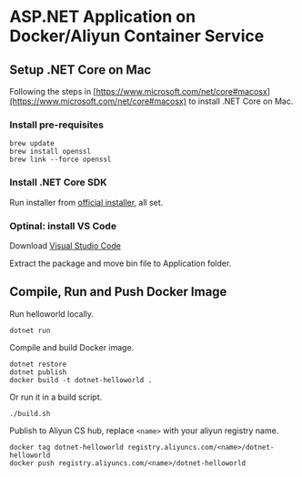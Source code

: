 # ASP.NET Application on Docker/Aliyun Container Service

## Setup .NET Core on Mac

Following the steps in [https://www.microsoft.com/net/core#macosx](https://www.microsoft.com/net/core#macosx) to install .NET Core on Mac.


### Install pre-requisites
```
brew update
brew install openssl
brew link --force openssl
```

### Install .NET Core SDK

Run installer from [official installer](https://go.microsoft.com/fwlink/?LinkID=809124), all set.

### Optinal: install VS Code

Download [Visual Studio Code](https://code.visualstudio.com/Download)

Extract the package and move bin file to Application folder.

## Compile, Run and Push Docker Image

Run helloworld locally.

```
dotnet run
```

Compile and build Docker image.

```
dotnet restore
dotnet publish
docker build -t dotnet-helloworld .
```
Or run it in a build script.

```
./build.sh
```

Publish to Aliyun CS hub, replace ```<name>``` with your aliyun registry name.

```
docker tag dotnet-helloworld registry.aliyuncs.com/<name>/dotnet-helloworld
docker push registry.aliyuncs.com/<name>/dotnet-helloworld
```
